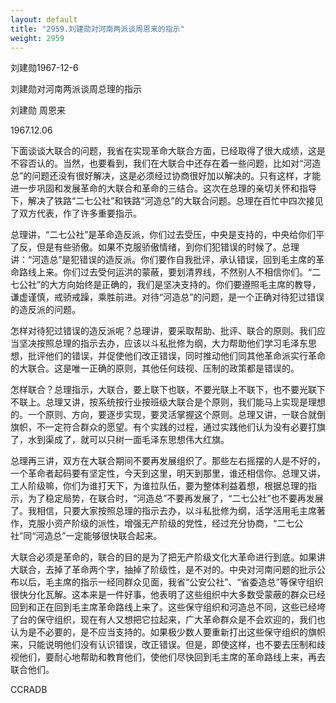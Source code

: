 ```yaml
---
layout: default
title: "2959.刘建勋对河南两派谈周恩来的指示"
weight: 2959
---
```


刘建勋1967-12-6

刘建勋对河南两派谈周总理的指示

刘建勋 周恩来

1967.12.06

下面谈谈大联合的问题，我省在实现革命大联合方面，已经取得了很大成绩，这是不容否认的。当然，也要看到，我们在大联合中还存在着一些问题，比如对“河造总”的问题还没有很好解决，这是必须经过协商很好加以解决的。只有这样，才能进一步巩固和发展革命的大联合和革命的三结合。这次在总理的亲切关怀和指导下，解决了铁路“二七公社”和铁路“河造总”的大联合问题。总理在百忙中四次接见了双方代表，作了许多重要指示。

总理讲，“二七公社”是革命造反派，你们过去受压，中央是支持的，中央给你们平了反，但是有些骄傲。如果不克服骄傲情绪，到你们犯错误的时候了。总理讲：“河造总”是犯错误的造反派。你们要作自我批评，承认错误，回到毛主席的革命路线上来。你们过去受何运洪的蒙蔽，要划清界线，不然别人不相信你们。“二七公社”的大方向始终是正确的，我们是坚决支持的。你们要遵照毛主席的教导，谦虚谨慎，戒骄戒躁，乘胜前进。对待“河造总”的问题，是一个正确对待犯过错误的造反派的问题。

怎样对待犯过错误的造反派呢？总理讲，要采取帮助、批评、联合的原则。我们应当坚决按照总理的指示去办，应该以斗私批修为纲，大力帮助他们学习毛泽东思想，批评他们的错误，并促使他们改正错误，同时推动他们同其他革命派实行革命的大联合。这是唯一正确的原则，其他任何歧视、压制的政策都是错误的。

怎样联合？总理指示，大联合，要上联下也联，不要光联上不联下，也不要光联下不联上。总理又讲，按系统按行业按班级大联合是个原则，我们能马上实现是理想的。一个原则、方向，要逐步实现，要灵活掌握这个原则。总理又讲，一联合就倒旗帜，不一定符合群众的愿望。有个实践的过程，通过实践他们认为没有必要打旗了，水到渠成了，就可以只树一面毛泽东思想伟大红旗。

总理再三讲，双方在大联合期间不要再发展组织了。那些左右摇摆的人是不好的，一个革命者起码要有坚定性，今天到这里，明天到那里，谁还相信你。总理又讲，工人阶级嘛，你们为谁打天下，为谁拉队伍，要为整体利益着想，根据总理的指示，为了稳定局势，在联合时，“河造总”不要再发展了，“二七公社”也不要再发展了。我相信，只要大家按照总理的指示去办，以斗私批修为纲，活学活用毛主席著作，克服小资产阶级的派性，增强无产阶级的党性，经过充分协商，“二七公社”同“河造总”一定能够很快联合起来。

大联合必须是革命的，联合的目的是为了把无产阶级文化大革命进行到底。如果讲大联合，去掉了革命两个字，抽掉了阶级性，是不对的。中央对河南问题的批示公布以后，毛主席的指示一经同群众见面，我省“公安公社”、“省委造总”等保守组织很快分化瓦解。这本来是一件好事，他表明了这些组织中大多数受蒙蔽的群众已经回到和正在回到毛主席革命路线上来了。这些保守组织和河造总不同，这些已经垮了台的保守组织，现在有人又想把它拉起来，广大革命群众是不会欢迎的，我们也认为是不必要的，是不应当支持的。如果极少数人要重新打出这些保守组织的旗帜来，只能说明他们没有认识错误，改正错误。但是，即使这样，也不要去压制和歧视他们，要耐心地帮助和教育他们，使他们尽快回到毛主席的革命路线上来，再去联合他们。

CCRADB

